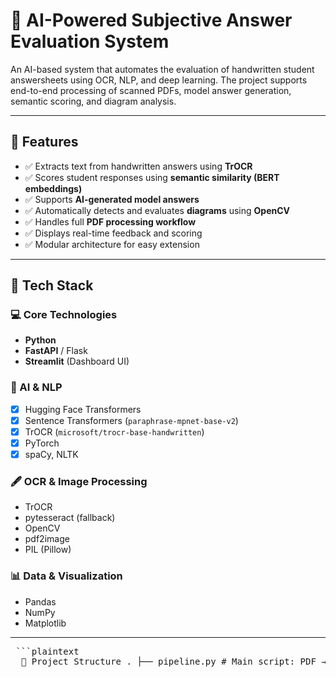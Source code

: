 # 🧠 AI-Powered Subjective Answer Evaluation System

An AI-based system that automates the evaluation of handwritten student answersheets using OCR, NLP, and deep learning. The project supports end-to-end processing of scanned PDFs, model answer generation, semantic scoring, and diagram analysis.

---

## 🚀 Features

- ✅ Extracts text from handwritten answers using **TrOCR**
- ✅ Scores student responses using **semantic similarity (BERT embeddings)**
- ✅ Supports **AI-generated model answers**
- ✅ Automatically detects and evaluates **diagrams** using **OpenCV**
- ✅ Handles full **PDF processing workflow**
- ✅ Displays real-time feedback and scoring
- ✅ Modular architecture for easy extension

---

## 🧰 Tech Stack

### 💻 Core Technologies
- **Python**
- **FastAPI** / Flask
- **Streamlit** (Dashboard UI)

### 🧠 AI & NLP
- [x] Hugging Face Transformers
- [x] Sentence Transformers (`paraphrase-mpnet-base-v2`)
- [x] TrOCR (`microsoft/trocr-base-handwritten`)
- [x] PyTorch
- [x] spaCy, NLTK

### 🖋 OCR & Image Processing
- TrOCR
- pytesseract (fallback)
- OpenCV
- pdf2image
- PIL (Pillow)

### 📊 Data & Visualization
- Pandas
- NumPy
- Matplotlib

---

<pre> ```plaintext 
  📂 Project Structure . ├── pipeline.py # Main script: PDF → text + diagram extraction ├── model_answer_generator.py # Generates AI model answers (optional) ├── scoring_module.py # Computes similarity-based scores ├── output/ # Extracted page images and diagrams ├── sample_answersheet.pdf # Example input file ├── requirements.txt # All dependencies ├── templates/ # (If using Flask/Streamlit) ├── static/ # (CSS/JS assets if any) ``` </pre>


